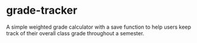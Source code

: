 # grade-tracker
A simple weighted grade calculator with a save function to help users keep track of their overall class grade throughout a semester.
